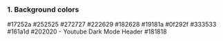 ### 1. Background colors
#17252a
#252525
#272727
#222629
#182628
#19181a
#0f292f
#333533
#161a1d
#202020 - Youtube Dark Mode Header
#181818